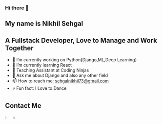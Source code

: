 ### Hi there 👋
<!--
**NiK73/Nik73** is a ✨ _special_ ✨ repository because its `README.md` (this file) appears on your GitHub profile.-->
 ## My name is Nikhil Sehgal
 ## A Fullstack Developer, Love to Manage and Work Together

- 🔭 I’m currently working on Python{Django,ML,Deep Learning}
- 🌱 I’m currently learning React
- 👯 Teaching Assistant at Coding Ninjas
- 💬 Ask me about Django and also any other field
- 📫 How to reach me: sehgalnikhil73@gmail.com
- ⚡ Fun fact: I Love to Dance

## Contact Me
  [<img src="https://img.icons8.com/color/48/000000/linkedin.png" width="4.5%"/>](https://www.linkedin.com/in/nikhil-sehgal-3b8049179/) [<img src="https://img.icons8.com/fluent/48/000000/instagram-new.png" width="4.5%"/>](https://www.instagram.com/Nik__7_)
